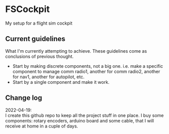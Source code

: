 # FSCockpit  
My setup for a flight sim cockpit  
  
## Current guidelines  
What I'm currently attempting to achieve. These guidelines come as conclusions of previous thought.  
  
- Start by making discrete components, not a big one. i.e. make a specific component to manage comm radio1, another for comm radio2, another for nav1, another for autopilot, etc.  
- Start by a single component and make it work.  


## Change log  
2022-04-19:  
I create this github repo to keep all the project stuff in one place.  I buy some components: rotary encoders, arduino board and some cable, that I will receive at home in a cuple of days.





